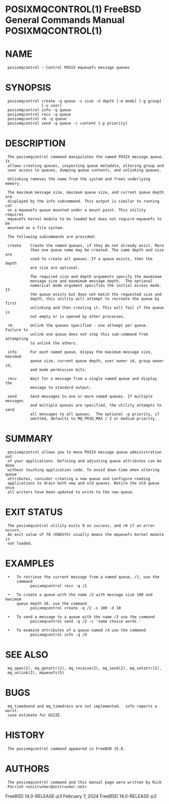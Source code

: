# POSIXMQCONTROL(1)       FreeBSD General Commands Manual      POSIXMQCONTROL(1)

# NAME
     posixmqcontrol – Control POSIX mqueuefs message queues

# SYNOPSIS
     posixmqcontrol create -q queue -s size -d depth [-m mode] [-g group]
                    [-u user]
     posixmqcontrol info -q queue
     posixmqcontrol recv -q queue
     posixmqcontrol rm -q queue
     posixmqcontrol send -q queue -c content [-p priority]

# DESCRIPTION
     The posixmqcontrol command manipulates the named POSIX message queue. It
     allows creating queues, inspecting queue metadata, altering group and
     user access to queues, dumping queue contents, and unlinking queues.

     Unlinking removes the name from the system and frees underlying memory.

     The maximum message size, maximum queue size, and current queue depth are
     displayed by the info subcommand. This output is similar to running cat
     on a mqueuefs queue mounted under a mount point. This utility requires
     mqueuefs kernal module to be loaded but does not require mqueuefs to be
     mounted as a file system.

     The following subcommands are provided:

     create    Create the named queues, if they do not already exist. More
               than one queue name may be created. The same depth and size are
               used to create all queues. If a queue exists, then the depth
               are size are optional.

               The required size and depth arguments specify the maxmimum
               message size and maxmimum message depth.  The optional
               numerical mode argument specifies the initial access mode. If
               the queue exists but does not match the requested size and
               depth, this utility will attempt to recreate the queue by first
               unlinking and then creating it. This will fail if the queue is
               not empty or is opened by other processes.

     rm        Unlink the queues specified - one attempt per queue. Failure to
               unlink one queue does not stop this sub-command from attempting
               to unlink the others.

     info      For each named queue, dispay the maximum message size, maximum
               queue size, current queue depth, user owner id, group owner id,
               and mode permission bits.

     recv      Wait for a message from a single named queue and display the
               message to standard output.

     send      Send messages to one or more named queues. If multiple messages
               and multiple queues are specified, the utility attempts to send
               all messages to all queues.  The optional -p priority, if
               omitted, defaults to MQ_PRIO_MAX / 2 or medium priority.

# SUMMARY
     posixmqcontrol allows you to move POSIX message queue administration out
     of your applications. Defining and adjusting queue attributes can be done
     without touching application code. To avoid down-time when altering queue
     attributes, consider creating a new queue and configure reading
     applications to drain both new and old queues. Retire the old queue once
     all writers have been updated to write to the new queue.

# EXIT STATUS
     The posixmqcontrol utility exits 0 on success, and >0 if an error occurs.
     An exit value of 78 (ENOSYS) usually means the mqueuefs kernel module is
     not loaded.

# EXAMPLES
     •   To retrieve the current message from a named queue, /1, use the
         command
               posixmqcontrol recv -q /1

     •   To create a queue with the name /2 with message size 100 and maximum
         queue depth 10, use the command
               posixmqcontrol create -q /2 -s 100 -d 10

     •   To send a message to a queue with the name /3 use the command
               posixmqcontrol send -q /3 -c 'some choice words.'

     •   To examine attributes of a queue named /4 use the command
               posixmqcontrol info -q /4

# SEE ALSO
     mq_open(2), mq_getattr(2), mq_receive(2), mq_send(2), mq_setattr(2),
     mq_unlink(2), mqueuefs(5)

# BUGS
     mq_timedsend and mq_timedrecv are not implemented.  info reports a worst-
     case estimate for QSIZE.

# HISTORY
     The posixmqcontrol command appeared in FreeBSD 15.0.

# AUTHORS
     The posixmqcontrol command and this manual page were written by Rick
     Parrish <unitrunker@unitrunker.net>

FreeBSD 14.0-RELEASE-p3        February 7, 2024        FreeBSD 14.0-RELEASE-p3
